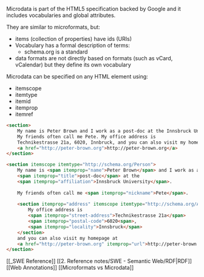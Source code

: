 Microdata is part of the HTML5 specification backed by Google and it includes vocabularies and global attributes.

They are similar to microformats, but:
- items (collection of properties) have ids (URIs)
- Vocabulary has a formal description of terms:
	- schema.org is a standard
- data formats are not directly based on formats (such as vCard, vCalendar) but they define its own vocabulary

Microdata can be specified on any HTML element using:
- itemscope
- itemtype
- itemid
- itemprop
- itemref

```html
<section>
	My name is Peter Brown and I work as a post-doc at the Innsbruck University.
	My friends often call me Pete. My office address is
	Technikestrasse 21a, 6020, Innbruck, and you can also visit my homepage at
	<a href="http://peter-brown.org">http://peter-brown.org</a>
</section>

<section itemscope itemtype="http://schema.org/Person">
	My name is <span itemprop="name">Peter Brown</span> and I work as a
	<span itemprop="title">post-doc</span> at the
	<span itemprop="affiliation">Innsbruck University</span>.
	
	My friends often call me <span itemprop="nickname">Pete</span>.
	
	<section itemprop="address" itemscope itemtype="http://schema.org/Address">
		My office address is 
		<span itemprop="street-address">Technikestrasse 21a</span>
		<span itemprop="postal-code">6020<span>,
		<span itemprop="locality">Innsbruck</span>
	</section>
	and you can also visit my homepage at
	<a href="http://peter-brown.org" itemprop="url">http://peter-brown.org</a>
</section>
```


[[_SWE Reference]]
[[2. Reference notes/SWE - Semantic Web/RDF|RDF]]
[[Web Annotations]]
[[Microformats vs Microdata]]